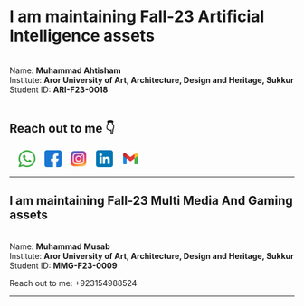 <h1> I am maintaining Fall-23 Artificial Intelligence assets </h1><br>
Name: <b>Muhammad Ahtisham</b>
<br>
Institute: <b>Aror University of Art, Architecture, Design and Heritage, Sukkur</b>
<br>
Student ID: <b>ARI-F23-0018</b>
<br><br>
<h2>Reach out to me 👇</h2>&nbsp;&nbsp;&nbsp;
 <a href="https://wa.link/gxsugl"><img src="src/icons/whatsapp.png" height="30"></a>&nbsp;&nbsp;&nbsp;
 <a href="https://facebook.com/ahtisham.shaikh.1214"><img src="src/icons/facebook.png" height="30"></a>&nbsp;&nbsp;&nbsp;
 <a href="https://instagram.com/ahtishamshaikh1214"><img src="src/icons/instagram.png" height="30"></a>&nbsp;&nbsp;&nbsp;
 <a href="https://linkedin.com/in/ahtishamshaikh1214"><img src="src/icons/linkedin.png" height="30"></a>&nbsp;&nbsp;&nbsp;
 <a href="https://mail.google.com/mail/?view=cm&to=ahtishamshaikh1214@gmail.com"><img src="src/icons/gmail.png" height="30"></a>
<hr>
<h2> I am maintaining Fall-23 Multi Media And Gaming assets </h2><br>
Name: <b>Muhammad Musab</b>
<br>
Institute: <b>Aror University of Art, Architecture, Design and Heritage, Sukkur</b>
<br>
Student ID: <b>MMG-F23-0009</b>
<br>

Reach out to me: +923154988524
<hr>
